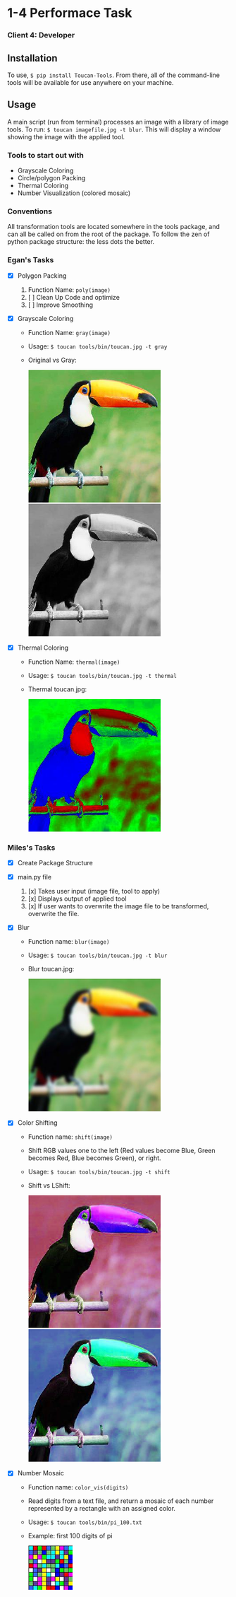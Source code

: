 # 1-4 Performace Task
### Client 4: Developer

## Installation
To use, `$ pip install Toucan-Tools`. From there, all of the command-line tools will be available for use anywhere on your machine.

## Usage 
A main script (run from terminal) processes an image with a library of image tools. To run: `$ toucan imagefile.jpg -t blur`. This will display a window showing the image with the applied tool.

### Tools to start out with
* Grayscale Coloring 
* Circle/polygon Packing
* Thermal Coloring
* Number Visualization (colored mosaic)

### Conventions
All transformation tools are located somewhere in the tools package, and can all be called on from the root of the package. To follow the zen of python package structure: the less dots the better.

### Egan's Tasks
* [x] Polygon Packing
	1. Function Name: `poly(image)`
	1. [ ] Clean Up Code and optimize
	1. [ ] Improve Smoothing
* [x] Grayscale Coloring
	* Function Name: `gray(image)`
	* Usage: `$ toucan tools/bin/toucan.jpg -t gray`
	* Original vs Gray:

		![toucan](tools/bin/toucan.jpg) ![toucan gray](tools/bin/toucan_gray.jpg)

* [x] Thermal Coloring
	* Function Name: `thermal(image)`
	* Usage: `$ toucan tools/bin/toucan.jpg -t thermal`
	* Thermal toucan.jpg:

		![toucan thermal](tools/bin/toucan_thermal.jpg)

### Miles's Tasks
* [x] Create Package Structure
* [x] main.py file
	1. [x] Takes user input (image file, tool to apply)
	1. [x] Displays output of applied tool
	1. [x] If user wants to overwrite the image file to be transformed, overwrite the file.
* [x] Blur
	* Function name: `blur(image)`
	* Usage: `$ toucan tools/bin/toucan.jpg -t blur`
	* Blur toucan.jpg:
		
		![toucan blur](tools/bin/toucan_blur.jpg)

* [x] Color Shifting
	* Function name: `shift(image)`
	* Shift RGB values one to the left (Red values become Blue, Green becomes Red, Blue becomes Green), or right.
	* Usage: `$ toucan tools/bin/toucan.jpg -t shift`
	* Shift vs LShift:

		![toucan shift](tools/bin/toucan_shift.jpg) ![toucan lshift](tools/bin/toucan_lshift.jpg)

* [x] Number Mosaic
	* Function name: `color_vis(digits)`
	* Read digits from a text file, and return a mosaic of each number represented by a rectangle with an assigned color.
	* Usage: `$ toucan tools/bin/pi_100.txt`
	* Example: first 100 digits of pi

		![pi_100](tools/bin/vis_pi_100.jpg)
